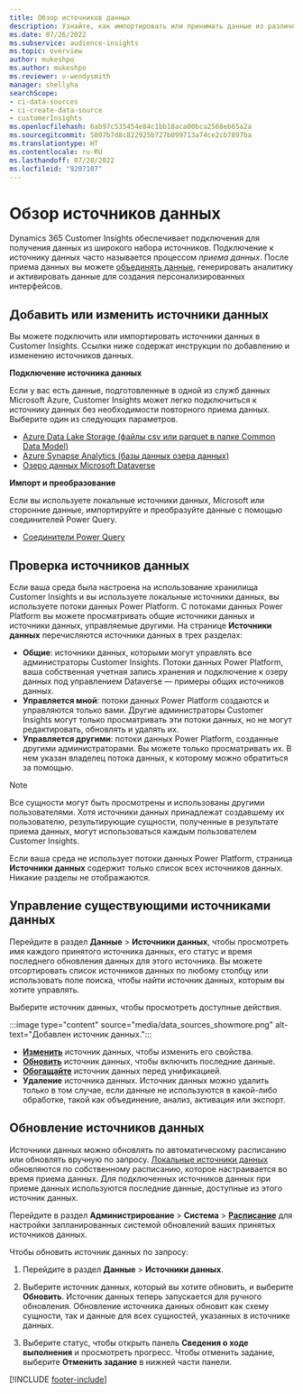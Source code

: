 ```yaml
---
title: Обзор источников данных
description: Узнайте, как импортировать или принимать данные из различных источников.
ms.date: 07/26/2022
ms.subservice: audience-insights
ms.topic: overview
author: mukeshpo
ms.author: mukeshpo
ms.reviewer: v-wendysmith
manager: shellyha
searchScope:
- ci-data-sources
- ci-create-data-source
- customerInsights
ms.openlocfilehash: 6ab97c535454e84c1bb18aca00bca2568eb65a2a
ms.sourcegitcommit: 5807b7d8c822925b727b099713a74ce2cb7897ba
ms.translationtype: HT
ms.contentlocale: ru-RU
ms.lasthandoff: 07/28/2022
ms.locfileid: "9207107"
---
```

# <a name="data-sources-overview"></a>Обзор источников данных

Dynamics 365 Customer Insights обеспечивает подключения для получения данных из широкого набора источников. Подключение к источнику данных часто называется процессом *приема данных*. После приема данных вы можете [объединять данные](data-unification.md), генерировать аналитику и активировать данные для создания персонализированных интерфейсов.

## <a name="add-or-edit-data-sources"></a>Добавить или изменить источники данных

Вы можете подключить или импортировать источники данных в Customer Insights. Ссылки ниже содержат инструкции по добавлению и изменению источников данных.

**Подключение источника данных**

Если у вас есть данные, подготовленные в одной из служб данных Microsoft Azure, Customer Insights может легко подключиться к источнику данных без необходимости повторного приема данных. Выберите один из следующих параметров.
- [Azure Data Lake Storage (файлы csv или parquet в папке Common Data Model)](connect-common-data-model.md)
- [Azure Synapse Analytics (базы данных озера данных)](connect-synapse.md)
- [Озеро данных Microsoft Dataverse](connect-dataverse-managed-lake.md)

**Импорт и преобразование**

Если вы используете локальные источники данных, Microsoft или сторонние данные, импортируйте и преобразуйте данные с помощью соединителей Power Query.
- [Соединители Power Query](connect-power-query.md)

## <a name="review-data-sources"></a>Проверка источников данных

Если ваша среда была настроена на использование хранилища Customer Insights и вы используете локальные источники данных, вы используете потоки данных Power Platform. С потоками данных Power Platform вы можете просматривать общие источники данных и источники данных, управляемые другими. На странице **Источники данных** перечисляются источники данных в трех разделах:
- **Общие**: источники данных, которыми могут управлять все администраторы Customer Insights. Потоки данных Power Platform, ваша собственная учетная запись хранения и подключение к озеру данных под управлением Dataverse — примеры общих источников данных.
- **Управляется мной**: потоки данных Power Platform создаются и управляются только вами. Другие администраторы Customer Insights могут только просматривать эти потоки данных, но не могут редактировать, обновлять и удалять их.
- **Управляется другими**: потоки данных Power Platform, созданные другими администраторами. Вы можете только просматривать их. В нем указан владелец потока данных, к которому можно обратиться за помощью.
> [!NOTE]
> Все сущности могут быть просмотрены и использованы другими пользователями. Хотя источники данных принадлежат создавшему их пользователю, результирующие сущности, полученные в результате приема данных, могут использоваться каждым пользователем Customer Insights.

Если ваша среда не использует потоки данных Power Platform, страница **Источники данных** содержит только список всех источников данных. Никакие разделы не отображаются.

## <a name="manage-existing-data-sources"></a>Управление существующими источниками данных

Перейдите в раздел **Данные** > **Источники данных**, чтобы просмотреть имя каждого принятого источника данных, его статус и время последнего обновления данных для этого источника. Вы можете отсортировать список источников данных по любому столбцу или использовать поле поиска, чтобы найти источник данных, которым вы хотите управлять.

Выберите источник данных, чтобы просмотреть доступные действия.

:::image type="content" source="media/data_sources_showmore.png" alt-text="Добавлен источник данных.":::

- [**Изменить**](#add-or-edit-data-sources) источник данных, чтобы изменить его свойства.
- [**Обновить**](#refresh-data-sources) источник данных, чтобы включить последние данные.
- [**Обогащайте**](data-sources-enrichment.md) источник данных перед унификацией.
- **Удаление** источника данных. Источник данных можно удалить только в том случае, если данные не используются в какой-либо обработке, такой как объединение, анализ, активация или экспорт.

## <a name="refresh-data-sources"></a>Обновление источников данных

Источники данных можно обновлять по автоматическому расписанию или обновлять вручную по запросу. [Локальные источники данных](connect-power-query.md#add-data-from-on-premises-data-sources) обновляются по собственному расписанию, которое настраивается во время приема данных. Для подключенных источников данных при приеме данных используются последние данные, доступные из этого источник данных.

Перейдите в раздел **Администрирование** > **Система** > [**Расписание**](system.md#schedule-tab) для настройки запланированных системой обновлений ваших принятых источников данных.

Чтобы обновить источник данных по запросу:

1. Перейдите в раздел **Данные** > **Источники данных**.

1. Выберите источник данных, который вы хотите обновить, и выберите **Обновить**. Источник данных теперь запускается для ручного обновления. Обновление источника данных обновит как схему сущности, так и данные для всех сущностей, указанных в источнике данных.

1. Выберите статус, чтобы открыть панель **Сведения о ходе выполнения** и просмотреть прогресс. Чтобы отменить задание, выберите **Отменить задание** в нижней части панели.

[!INCLUDE [footer-include](includes/footer-banner.md)]
